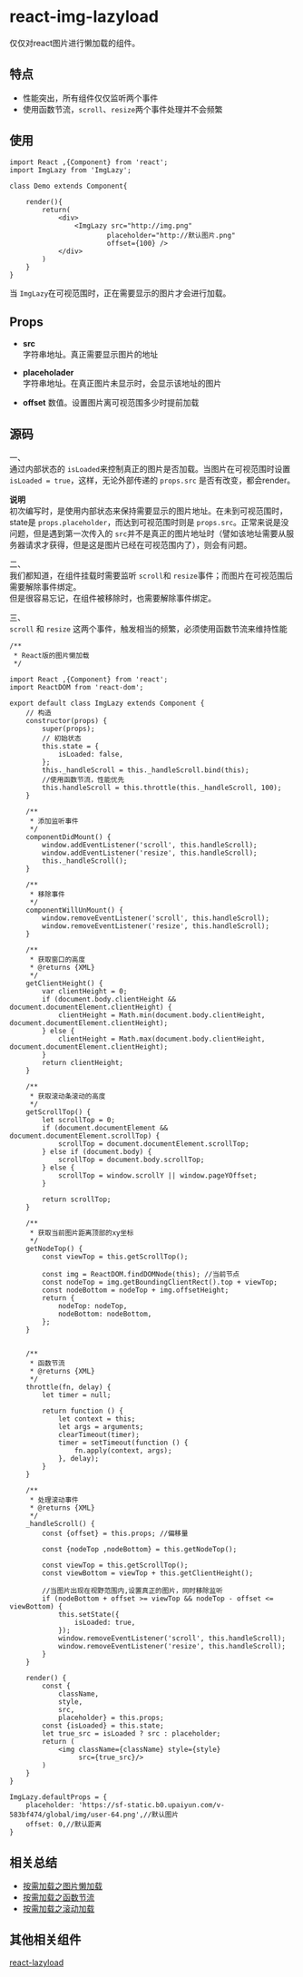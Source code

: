 # react-img-lazyload
仅仅对react图片进行懒加载的组件。

## 特点

- 性能突出，所有组件仅仅监听两个事件
- 使用函数节流，`scroll`、`resize`两个事件处理并不会频繁

## 使用

```
import React ,{Component} from 'react';
import ImgLazy from 'ImgLazy';

class Demo extends Component{

	render(){
		return(
			<div>
				<ImgLazy src="http://img.png"
						placeholder="http://默认图片.png"
						offset={100} />
			</div>
		)
	}
}

```
当 `ImgLazy`在可视范围时，正在需要显示的图片才会进行加载。

## Props
- **src**   
字符串地址。真正需要显示图片的地址  


- **placeholader**  
字符串地址。在真正图片未显示时，会显示该地址的图片

- **offset**
数值。设置图片离可视范围多少时提前加载

## 源码
一、   
通过内部状态的 `isLoaded`来控制真正的图片是否加载。当图片在可视范围时设置 `isLoaded = true`，这样，无论外部传递的 `props.src` 是否有改变，都会render。   

**说明**  
初次编写时，是使用内部状态来保持需要显示的图片地址。在未到可视范围时，state是 `props.placeholder`，而达到可视范围时则是 `props.src`。正常来说是没问题，但是遇到第一次传入的 `src`并不是真正的图片地址时（譬如该地址需要从服务器请求才获得，但是这是图片已经在可视范围内了），则会有问题。

二、   
我们都知道，在组件挂载时需要监听 `scroll`和 `resize`事件；而图片在可视范围后需要解除事件绑定。  
但是很容易忘记，在组件被移除时，也需要解除事件绑定。   

三、   
 `scroll` 和 `resize` 这两个事件，触发相当的频繁，必须使用函数节流来维持性能

```
/**
 * React版的图片懒加载
 */

import React ,{Component} from 'react';
import ReactDOM from 'react-dom';

export default class ImgLazy extends Component {
    // 构造
    constructor(props) {
        super(props);
        // 初始状态
        this.state = {
            isLoaded: false,
        };
        this._handleScroll = this._handleScroll.bind(this);
        //使用函数节流，性能优先
        this.handleScroll = this.throttle(this._handleScroll, 100);
    }

    /**
     * 添加监听事件
     */
    componentDidMount() {
        window.addEventListener('scroll', this.handleScroll);
        window.addEventListener('resize', this.handleScroll);
        this._handleScroll();
    }

    /**
     * 移除事件
     */
    componentWillUnMount() {
        window.removeEventListener('scroll', this.handleScroll);
        window.removeEventListener('resize', this.handleScroll);
    }

    /**
     * 获取窗口的高度
     * @returns {XML}
     */
    getClientHeight() {
        var clientHeight = 0;
        if (document.body.clientHeight && document.documentElement.clientHeight) {
            clientHeight = Math.min(document.body.clientHeight, document.documentElement.clientHeight);
        } else {
            clientHeight = Math.max(document.body.clientHeight, document.documentElement.clientHeight);
        }
        return clientHeight;
    }

    /**
     * 获取滚动条滚动的高度
     */
    getScrollTop() {
        let scrollTop = 0;
        if (document.documentElement && document.documentElement.scrollTop) {
            scrollTop = document.documentElement.scrollTop;
        } else if (document.body) {
            scrollTop = document.body.scrollTop;
        } else {
            scrollTop = window.scrollY || window.pageYOffset;
        }

        return scrollTop;
    }

    /**
     * 获取当前图片距离顶部的xy坐标
     */
    getNodeTop() {
        const viewTop = this.getScrollTop();

        const img = ReactDOM.findDOMNode(this); //当前节点
        const nodeTop = img.getBoundingClientRect().top + viewTop;
        const nodeBottom = nodeTop + img.offsetHeight;
        return {
            nodeTop: nodeTop,
            nodeBottom: nodeBottom,
        };
    }


    /**
     * 函数节流
     * @returns {XML}
     */
    throttle(fn, delay) {
        let timer = null;

        return function () {
            let context = this;
            let args = arguments;
            clearTimeout(timer);
            timer = setTimeout(function () {
                fn.apply(context, args);
            }, delay);
        }
    }

    /**
     * 处理滚动事件
     * @returns {XML}
     */
    _handleScroll() {
        const {offset} = this.props; //偏移量

        const {nodeTop ,nodeBottom} = this.getNodeTop();

        const viewTop = this.getScrollTop();
        const viewBottom = viewTop + this.getClientHeight();

        //当图片出现在视野范围内,设置真正的图片，同时移除监听
        if (nodeBottom + offset >= viewTop && nodeTop - offset <= viewBottom) {
            this.setState({
                isLoaded: true,
            });
            window.removeEventListener('scroll', this.handleScroll);
            window.removeEventListener('resize', this.handleScroll);
        }
    }

    render() {
        const {
            className,
            style,
            src,
            placeholder} = this.props;
        const {isLoaded} = this.state;
        let true_src = isLoaded ? src : placeholder;
        return (
            <img className={className} style={style}
                 src={true_src}/>
        )
    }
}

ImgLazy.defaultProps = {
    placeholder: 'https://sf-static.b0.upaiyun.com/v-583bf474/global/img/user-64.png',//默认图片
    offset: 0,//默认距离
}

```

## 相关总结
- [按需加载之图片懒加载](https://github.com/guanMac/blog/blob/master/web%E5%89%8D%E7%AB%AF/%E6%8C%89%E9%9C%80%E5%8A%A0%E8%BD%BD%E4%B9%8B%E5%9B%BE%E7%89%87%E6%87%92%E5%8A%A0%E8%BD%BD.md)
- [按需加载之函数节流](https://github.com/guanMac/blog/blob/master/web%E5%89%8D%E7%AB%AF/%E6%8C%89%E9%9C%80%E5%8A%A0%E8%BD%BD%E4%B9%8B%E5%87%BD%E6%95%B0%E8%8A%82%E6%B5%81.md)
- [按需加载之滚动加载](https://github.com/guanMac/blog/blob/master/web%E5%89%8D%E7%AB%AF/%E6%8C%89%E9%9C%80%E5%8A%A0%E8%BD%BD%E4%B9%8B%E6%BB%9A%E5%8A%A8%E5%8A%A0%E8%BD%BD.md)


## 其他相关组件
[react-lazyload](https://github.com/jasonslyvia/react-lazyload)